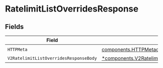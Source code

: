 # RatelimitListOverridesResponse


## Fields

| Field                                                                                                               | Type                                                                                                                | Required                                                                                                            | Description                                                                                                         |
| ------------------------------------------------------------------------------------------------------------------- | ------------------------------------------------------------------------------------------------------------------- | ------------------------------------------------------------------------------------------------------------------- | ------------------------------------------------------------------------------------------------------------------- |
| `HTTPMeta`                                                                                                          | [components.HTTPMetadata](../../models/components/httpmetadata.md)                                                  | :heavy_check_mark:                                                                                                  | N/A                                                                                                                 |
| `V2RatelimitListOverridesResponseBody`                                                                              | [*components.V2RatelimitListOverridesResponseBody](../../models/components/v2ratelimitlistoverridesresponsebody.md) | :heavy_minus_sign:                                                                                                  | OK                                                                                                                  |